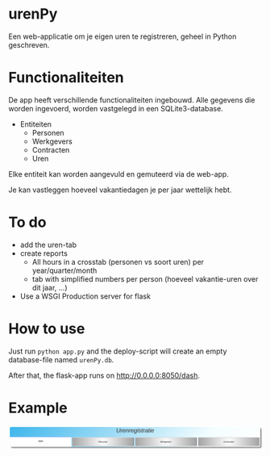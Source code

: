 # urenPy
Een web-applicatie om je eigen uren te registreren, geheel in Python geschreven.

# Functionaliteiten
De app heeft verschillende functionaliteiten ingebouwd. 
Alle gegevens die worden ingevoerd, worden vastgelegd in een SQLite3-database. 

* Entiteiten
  * Personen
  * Werkgevers
  * Contracten
  * Uren

Elke entiteit kan worden aangevuld en gemuteerd via de web-app.

Je kan vastleggen hoeveel vakantiedagen je per jaar wettelijk hebt. 

# To do
* add the uren-tab
* create reports
  * All hours in a crosstab (personen vs soort uren) per year/quarter/month
  * tab with simplified numbers per person (hoeveel vakantie-uren over dit jaar, ...)
* Use a WSGI Production server for flask


# How to use
Just run `python app.py` and the deploy-script will create an empty database-file named `urenPy.db`.

After that, the flask-app runs on http://0.0.0.0:8050/dash. 

# Example

![alt text](https://raw.githubusercontent.com/roytje88/urenPy/1cb40cecade18bd65892f97b1910f45f8ccbff58/example.png)
